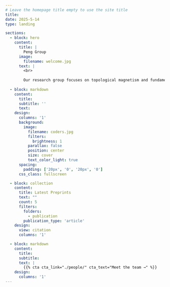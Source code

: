 ```yaml
---
# Leave the homepage title empty to use the site title
title:
date: 2025-5-14
type: landing

sections:
  - block: hero
    content:
      title: |
        Peng Group
      image:
        filename: welcome.jpg
      text: |
        <br>
        
        Our research group focuses on topological magnetism and fundamental spintronic devices. We employ Lorentz transmission electron microscopy (LTEM) to investigate the real-space spin configurations and formation mechanisms of novel topological spin textures—such as skyrmions, antiskyrmions, and magnetic monopoles—in magnetic materials. We explore the spin-related dynamics of these magnetic textures under the excitation of multiple physical fields, including electric current, heat flux, mechanical stress, and microwaves. By integrating real-time magnetic transport measurements, we aim to uncover the microscopic origins of magnetic phenomena. Furthermore, we design and prototype novel spintronic devices using micro- and nanofabrication techniques.
  
  - block: markdown
    content:
      title:
      subtitle: ''
      text:
    design:
      columns: '1'
      background:
        image: 
          filename: coders.jpg
          filters:
            brightness: 1
          parallax: false
          position: center
          size: cover
          text_color_light: true
      spacing:
        padding: ['20px', '0', '20px', '0']
      css_class: fullscreen

  - block: collection
    content:
      title: Latest Preprints
      text: ""
      count: 5
      filters:
        folders:
          - publication
        publication_type: 'article'
    design:
      view: citation
      columns: '1'

  - block: markdown
    content:
      title:
      subtitle:
      text: |
        {{% cta cta_link="./people/" cta_text="Meet the team →" %}}
    design:
      columns: '1'
---
```

